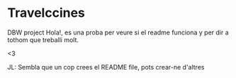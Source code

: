 # Travelccines
DBW project
Hola!, es una proba per veure si el readme funciona y per dir a tothom que treballi molt.

<3

JL: Sembla que un cop crees el README file, pots crear-ne d'altres
